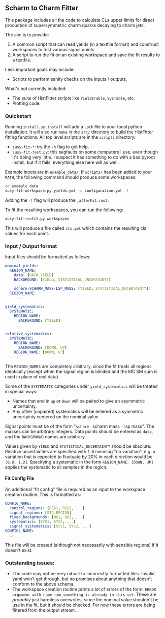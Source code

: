 ## Scharm to Charm Fitter

This package includes all the code to calculate CLs upper limits for
direct production of supersymmetric charm quarks decaying to charm jets.

The aim is to provide:

 1. A common script that can read yields (in a textfile format) and
    construct workspaces to test various signal points.
 2. A script to run the fit on an existing workspace and save the fit
    results to a textfile.

Less important goals may include:

 - Scripts to perform sanity checks on the inputs / outputs,

What's not currently included:

 - The suite of HistFitter scripts like `YieldsTable`, `SysTable`, etc.
 - Plotting code.

### Quickstart

Running `install.py install` will add a `.pth` file to your local
python installation. It will also run `make` in the `src/` directory to
build the HistFitter fitting functions. All top level scripts are in
the `scripts` directory:

 - `susy-fit-*`: try the `-h` flag to get help.
 - `susy-fit-test.py`: this segfaults on some computers I use, even
   though it's doing very little. I suspect it has something to do
   with a bad pyroot install, but if it fails, everything else here
   will as well.

Example inputs are in `example_data/`. If `scripts/` has been added to
your `PATH`, the following command should produce some workspaces:

```bash
cd example_data
susy-fit-workspace.py yields.yml -c configuration.yml -f
```

Adding the `-f` flag will produce the `_afterFit.root`.

To fit the resulting workspaces, you can run the following:

```bash
susy-fit-runfit.py workspaces
```

This will produce a file called `cls.yml` which contains the resulting
cls values for each point.

### Input / Output format

Input files should be formatted as follows:

```yaml
nominal_yields:
  REGION_NAME:
    data: [DATA_YIELD]
    BACKGROUND: [YIELD, STATISTICAL_UNCERTAINTY]
    ....
    scharm-SCHARM_MASS-LSP_MASS: [YIELD, STATISTICAL_UNCERTAINTY]:
  REGION_NAME:
    ....

yield_systematics:
  SYSTEMATIC:
    REGION_NAME:
      BACKGROUND: [YIELD]
    ....

relative_systematics:
  SYSTEMATIC:
    REGION_NAME:
      BACKGROUND: [DOWN, UP]
    REGION_NAME: [DOWN, UP]
  ....

```

The `REGION_NAME`s are completely arbitrary, since the fit treats all regions
identically (except when the signal region is blinded and the MC SM sum is used in place of real data).

Some of the `SYSTEMATIC` categories under `yield_systematics` will be
treated in special ways:
 - Names that end in `up` or `down` will be paired to give an
   asymmetric uncertainty.
 - Any other (unpaired) systematics will be entered as a symmetric
   uncertainty centered on the nominal value.

Signal points must be of the form "`scharm-` scharm mass `-` lsp
mass".  The masses can be arbitrary integers. Data points should be
entered as `data`, and the `BACKGROUND` names are arbitrary.

Values given by `YIELD` and `STATISTICAL_UNCERTAINTY` should be
absolute. Relative uncertainties are specified with `1.0` meaning "no
variation", e.g. a variation that is expected to fluctuate by 20% in
each direction would be `[0.8, 1.2]`. Specifying a systematic in the
form `REGION_NAME: [DOWN, UP]` applies the systematic to all samples
in the region.

#### Fit Config File

An additional "fit config" file is required as an input to the workspace
creation routine. This is formatted as:

```yaml
CONFIG_NAME:
  control_regions: [REG1, REG2, ...]
  signal_regions: [SIG_REGION]
  fixed_backgrounds: [BG1, BG2, ...]
  systematics: [SYS1, SYS2, ...]
  signal_systematics: [SYS1, SYS2, ...]
CONFIG2_NAME:
  ...
```

This file will be created (although not necessarily with sensible
regions) if it doesn't exist.

### Outstanding issues:

 - The code may not be very robust to incorrectly formatted
   files. Invalid yaml won't get through, but no promises about
   anything that doesn't conform to the above schema.
 - The workspace creation routine prints a lot of errors of the form:
   `ERROR argument with name nom_something is already in this
   set`. These are _probably_ just harmless overwrites, since the
   nominal value shouldn't be use in the fit, but it should be
   checked. For now these errors are being filtered from the output
   stream.
